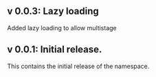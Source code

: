 ## v 0.0.3: Lazy loading

Added lazy loading to allow multistage

## v 0.0.1: Initial release.

This contains the initial release of the namespace.
